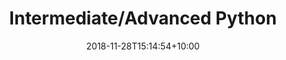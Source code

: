 ---
title: 'Intermediate/Advanced Python'
date: 2018-11-28T15:14:54+10:00
icon: 'services/service-icon-5.png'
featured: true
weight: 5
draft: false
heroHeading: 'Intermediate/Advanced Python'
heroSubHeading: 'Strength in programming requires mastering at least one programming language'
heroBackground: 'services/service1.jpg'
summary: "
* Min/Max

* `reversed`, `sorted`, `lambda`

* context managers, decorators, generators

* Useful standard libraries (itertools, etc.), where to find more

* ipython, ipdb
"
---
